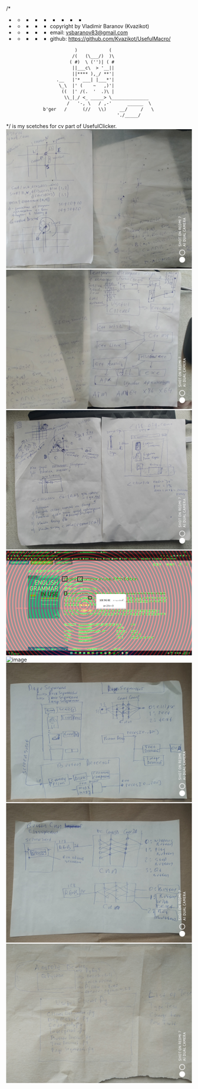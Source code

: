 /*
+ - - - + - + - -
+ - + - + copyright by Vladimir Baranov (Kvazikot)  <br>
+ - + - + email: vsbaranov83@gmail.com  <br>
+ - + - + github: https://github.com/Kvazikot/UsefulMacro/  <br>
```
                          )            (
                         /(   (\___/)  )\
                        ( #)  \ ('')| ( #
                         ||___c\  > '__||
                         ||**** ),_/ **'|
                   .__   |'* ___| |___*'|
                    \_\  |' (    ~   ,)'|
                     ((  |' /(.  '  .)\ |
                      \\_|_/ <_ _____> \______________
                       /   '-, \   / ,-'      ______  \
              b'ger   /      (//   \\)     __/     /   \
                                          './_____/
```
*/
is my scetches for cv part of UsefulClicker.
![image](https://github.com/Kvazikot/UsefulMacro/blob/master/UsefulClicker/cv/sketches/galaxy_cluster_shitt.jpg)
![image](https://github.com/Kvazikot/UsefulMacro/blob/master/UsefulClicker/cv/sketches/path_matcher_idea.jpg)
![image](https://github.com/Kvazikot/UsefulMacro/blob/master/UsefulClicker/cv/sketches/quad_tree_clustering.jpg)
![image](https://github.com/Kvazikot/UsefulMacro/blob/master/UsefulClicker/cv/sketches/spiral_idea.png)
![image](https://github.com/Kvazikot/UsefulMacro/blob/master/UsefulClicker/cv/sketches/cnn_for_button_detection.jpg)
![image](https://github.com/Kvazikot/UsefulMacro/blob/master/UsefulClicker/cv/sketches/page_segmentor.jpg)
![image](https://github.com/Kvazikot/UsefulMacro/blob/master/UsefulClicker/cv/sketches/button_cnn_clasifer.jpg)
![image](https://github.com/Kvazikot/UsefulMacro/blob/master/UsefulClicker/cv/sketches/android_port_qpython.jpg)
